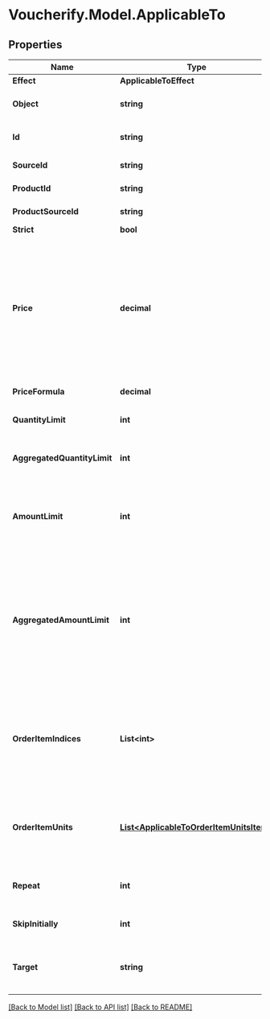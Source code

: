 # Voucherify.Model.ApplicableTo

## Properties

Name | Type | Description | Notes
------------ | ------------- | ------------- | -------------
**Effect** | **ApplicableToEffect** |  | 
**Object** | **string** | This object stores information about the resource to which the discount is applicable. | [optional] 
**Id** | **string** | Unique product collection, product, or SKU identifier assigned by Voucherify. | [optional] 
**SourceId** | **string** | The source identifier from your inventory system. | [optional] 
**ProductId** | **string** | Parent product&#39;s unique ID assigned by Voucherify. | [optional] 
**ProductSourceId** | **string** | Parent product&#39;s source ID from your inventory system. | [optional] 
**Strict** | **bool** |  | [optional] 
**Price** | **decimal** | New fixed price of an item. Value is multiplied by 100 to precisely represent 2 decimal places. For example, a $10 price is written as 1000. In case of the fixed price being calculated by the formula, i.e. the price_formula parameter is present in the fixed price definition, this value becomes the fallback value. Such that in a case where the formula cannot be calculated due to missing metadata, for example, this value will be used as the fixed price. | [optional] 
**PriceFormula** | **decimal** | Formula used to calculate the discounted price of an item. | [optional] 
**QuantityLimit** | **int** | The maximum number of units allowed to be discounted per order line item. | [optional] 
**AggregatedQuantityLimit** | **int** | The maximum number of units allowed to be discounted combined across all matched order line items. | [optional] 
**AmountLimit** | **int** | Upper limit allowed to be applied as a discount per order line item. Value is multiplied by 100 to precisely represent 2 decimal places. For example, a $6 maximum discount is written as 600. | [optional] 
**AggregatedAmountLimit** | **int** | Maximum discount amount per order. Value is multiplied by 100 to precisely represent 2 decimal places. For example, a $6 maximum discount on the entire order is written as 600. This value is definable for the following discount effects: - &#x60;APPLY_TO_ITEMS&#x60; (each item subtotal is discounted equally) - &#x60;APPLY_TO_ITEMS_BY_QUANTITY&#x60; (each unit of matched products has the same discount value) | [optional] 
**OrderItemIndices** | **List&lt;int&gt;** | Lists which order lines are (not) covered by the discount. The order in the array is determined by the sequence of applied discounts, while the numbers correspond to the order lines sent in the &#x60;order&#x60; object in the request. The first order line is assigned &#x60;0&#x60;, the second order line is assigned &#x60;1&#x60;, and so on. | [optional] 
**OrderItemUnits** | [**List&lt;ApplicableToOrderItemUnitsItem&gt;**](ApplicableToOrderItemUnitsItem.md) | Lists which units within order lines are covered by the discount. The order line items are listed according to sequence of applied discounts while the &#x60;index&#x60; corresponds to the order line sent in the &#x60;order&#x60; object in the request. | [optional] 
**Repeat** | **int** | Determines the recurrence of the discount, e.g. &#x60;\&quot;repeat\&quot;: 3&#x60; means that the discount is applied to every third item. | [optional] 
**SkipInitially** | **int** | Determines how many items are skipped before the discount is applied. | [optional] 
**Target** | **string** | Determines to which kinds of objects the discount is applicable. &#x60;ITEM&#x60; includes products and SKUs. &#x60;UNIT&#x60; means particular units within an order line. | [optional] 

[[Back to Model list]](../../README.md#documentation-for-models) [[Back to API list]](../../README.md#documentation-for-api-endpoints) [[Back to README]](../../README.md)

